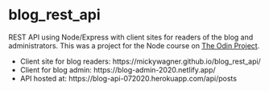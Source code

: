 # blog_rest_api
REST API using Node/Express with client sites for readers of the blog and administrators. This was a project for the Node course on <a href="https://www.theodinproject.com/">The Odin Project</a>.

<ul>
  <li>Client site for blog readers: https://mickywagner.github.io/blog_rest_api/</li>
  <li>Client for blog admin: https://blog-admin-2020.netlify.app/</li>
  <li>API hosted at: https://blog-api-072020.herokuapp.com/api/posts</li
</ul>


